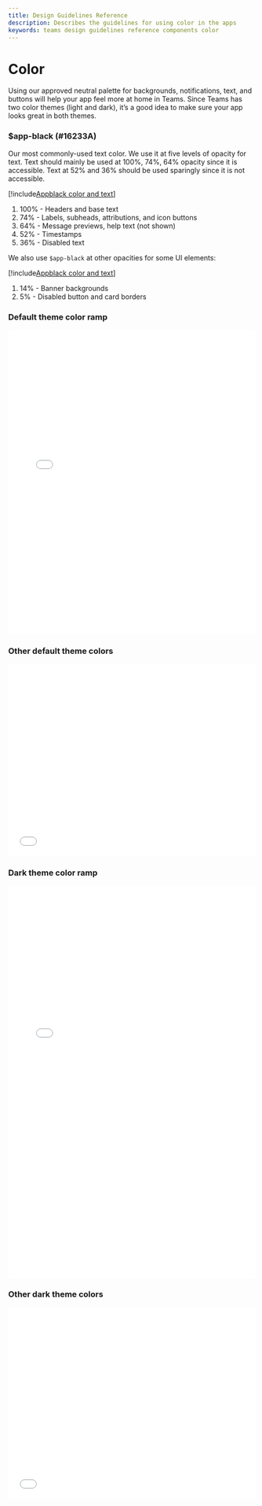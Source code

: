 ```yaml
---
title: Design Guidelines Reference
description: Describes the guidelines for using color in the apps
keywords: teams design guidelines reference components color
---
```

# Color

Using our approved neutral palette for backgrounds, notifications, text, and buttons will help your app feel more at home in Teams. Since Teams has two color themes (light and dark), it’s a good idea to make sure your app looks great in both themes.

### $app-black (#16233A)

Our most commonly-used text color. We use it at five levels of opacity for text. Text should mainly be used at 100%, 74%, 64% opacity since it is accessible. Text at 52% and 36% should be used sparingly since it is not accessible.

[!include[Appblack color and text](~/includes/design/color-image-appblack-text.html)]

1. 100% - Headers and base text
2. 74% - Labels, subheads, attributions, and icon buttons
3. 64% - Message previews, help text (not shown)
4. 52% - Timestamps
5. 36% - Disabled text

We also use `$app-black` at other opacities for some UI elements:

[!include[Appblack color and text](~/includes/design/color-image-appblack-ui.html)]

1. 14% - Banner backgrounds
2. 5% - Disabled button and card borders

### Default theme color ramp

<iframe height='620' scrolling='no' title='Microsoft Teams design guidelines - default theme color ramp' src='//codepen.io/msteams/embed/KyPmqL/?height=682&theme-id=31655&default-tab=result&embed-version=2' frameborder='no' allowtransparency='true' allowfullscreen='true' style='width: 100%;'>See the Pen <a href='https://codepen.io/msteams/pen/KyPmqL/'>Microsoft Teams design guidelines - default theme color ramp</a> by Microsoft Teams (<a href='https://codepen.io/msteams'>@msteams</a>) on <a href='https://codepen.io'>CodePen</a>.
</iframe>

### Other default theme colors

<iframe height='392' scrolling='no' title='Microsoft Teams design guidelines - other default theme colors' src='//codepen.io/msteams/embed/zPOdYJ/?height=442&theme-id=31655&default-tab=result&embed-version=2' frameborder='no' allowtransparency='true' allowfullscreen='true' style='width: 100%;'>See the Pen <a href='https://codepen.io/msteams/pen/zPOdYJ/'>Microsoft Teams design guidelines - other default theme colors</a> by Microsoft Teams (<a href='https://codepen.io/msteams'>@msteams</a>) on <a href='https://codepen.io'>CodePen</a>.
</iframe>

### Dark theme color ramp

<iframe height='798' scrolling='no' title='Microsoft Teams design guidelines - dark theme color ramp' src='//codepen.io/msteams/embed/BmBwjx/?height=846&theme-id=31655&default-tab=result&embed-version=2' frameborder='no' allowtransparency='true' allowfullscreen='true' style='width: 100%;'>See the Pen <a href='https://codepen.io/msteams/pen/BmBwjx/'>Microsoft Teams design guidelines - dark theme color ramp</a> by Microsoft Teams (<a href='https://codepen.io/msteams'>@msteams</a>) on <a href='https://codepen.io'>CodePen</a>.
</iframe>

### Other dark theme colors

<iframe height='390' scrolling='no' title='Microsoft Teams design guidelines - other dark theme colors' src='//codepen.io/msteams/embed/zPOEXN/?height=442&theme-id=31655&default-tab=result&embed-version=2' frameborder='no' allowtransparency='true' allowfullscreen='true' style='width: 100%;'>See the Pen <a href='https://codepen.io/msteams/pen/zPOEXN/'>Microsoft Teams design guidelines - other dark theme colors</a> by Microsoft Teams (<a href='https://codepen.io/msteams'>@msteams</a>) on <a href='https://codepen.io'>CodePen</a>.
</iframe>